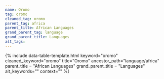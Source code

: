 ```yaml
---
name: Oromo
tag: oromo
cleaned_tag: oromo
parent_tag: africa
parent_title: African Languages
grand_parent_tag: language
grand_parent_title: Languages
alt_tags: 
---
```


{% include data-table-template.html 
  keyword="oromo" 
  cleaned_keyword="oromo" 
  title="Oromo"
  ancestor_path="language/africa" 
  parent_title = "African Languages"
  grand_parent_title = "Languages"
  alt_keywords=""
  context=""
%}

